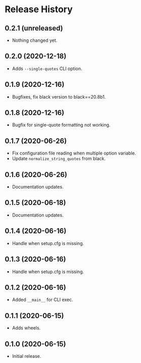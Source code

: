 Release History
===============

0.2.1 (unreleased)
------------------

- Nothing changed yet.


0.2.0 (2020-12-18)
------------------

- Adds `--single-quotes` CLI option.


0.1.9 (2020-12-16)
------------------

- Bugfixes, fix black version to black==20.8b1.


0.1.8 (2020-12-16)
------------------

- Bugfix for single-quote formatting not working.


0.1.7 (2020-06-26)
------------------

- Fix configuration file reading when multiple option variable.
- Update ``normalize_string_quotes`` from black.


0.1.6 (2020-06-26)
------------------

- Documentation updates.


0.1.5 (2020-06-18)
------------------

- Documentation updates.


0.1.4 (2020-06-16)
------------------

- Handle when setup.cfg is missing.


0.1.3 (2020-06-16)
------------------

- Handle when setup.cfg is missing.


0.1.2 (2020-06-16)
------------------

- Added `__main__` for CLI exec.


0.1.1 (2020-06-15)
------------------

- Adds wheels.


0.1.0 (2020-06-15)
------------------

-   Initial release.
